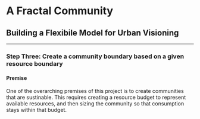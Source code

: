 # A Fractal Community
## Building a Flexibile Model for Urban Visioning
---

### Step Three: Create a community boundary based on a given resource boundary

#### Premise
One of the overarching premises of this project is to create communities that are sustinable. This requires creating a resource budget to represent available resources, and then sizing the community so that consumption stays within that budget. 